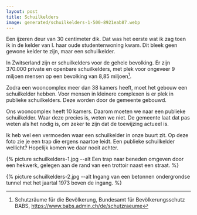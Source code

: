 ```yaml
---
layout: post
title: Schuilkelders
image: generated/schuilkelders-1-500-8921eab87.webp
---
```


Een ijzeren deur van 30 centimeter dik. Dat was het eerste wat ik zag toen ik in de kelder van I. haar oude studentenwoning kwam. Dit bleek geen gewone kelder te zijn, maar een schuilkelder.

In Zwitserland zijn er schuilkelders voor de gehele bevolking. Er zijn 370.000 private en openbare schuilkelders, met plek voor ongeveer 9 miljoen mensen op een bevolking van 8,85 miljoen[^1].

Zodra een wooncomplex meer dan 38 kamers heeft, moet het gebouw een schuilkelder hebben. Voor mensen in kleinere complexen is er plek in publieke schuilkelders. Deze worden door de gemeente gebouwd.

Ons wooncomplex heeft 10 kamers. Daarom moeten we naar een publieke schuilkelder. Waar deze precies is, weten we niet. De gemeente laat dat pas weten als het nodig is, om zeker te zijn dat de toewijzing actueel is.

Ik heb wel een vermoeden waar een schuilkelder in onze buurt zit. Op deze foto zie je een trap die ergens naartoe leidt. Een publieke schuilkelder wellicht? Hopelijk komen we daar nooit achter.

{% picture schuilkelders-1.jpg --alt Een trap naar beneden omgeven door een hekwerk, gelegen aan de rand van een trottoir naast een straat. %}

{% picture schuilkelders-2.jpg --alt Ingang van een betonnen ondergrondse tunnel met het jaartal 1973 boven de ingang. %}

[^1]: Schutzräume für die Bevölkerung, Bundesamt für Bevölkerungsschutz BABS, <https://www.babs.admin.ch/de/schutzraeume>
